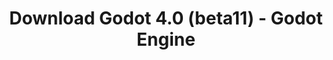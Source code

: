 ---
# Generated by /tools/generators/src/download_archive_generator !!! do not edit by hand !!!
title: 'Download Godot 4.0 (beta11) - Godot Engine'
type: 'download/archive'
name: '4.0'
flavor: 'beta11'
release_date: '2023-01-10T03:00:00-00:00'
release_notes: 'article/dev-snapshot-godot-4-0-beta-11/'
primaryPlatforms:
  - 'android.apk'
  - 'linux.64'
  - 'macos.universal'
  - 'windows.64'
  - 'web'
  - 'templates'
links:
  android.apk:
    name: 'android.apk'
    title: 'Android'
    caption: 'Universal APK (ARM64 + ARMv7 + x86_64 + x86)'
    tags:
      - 'APK download'
      - 'ARM64/v7'
      - 'x86 (64 & 32 bit)'
    hosts:
      github_builds:
        regular: 'https://github.com/godotengine/godot-builds/releases/download/4.0-beta11/Godot_v4.0-beta11_android_editor.apk'
        mono: '#'
      github:
        regular: 'https://github.com/godotengine/godot/releases/download/4.0-beta11/Godot_v4.0-beta11_android_editor.apk'
        mono: '#'
  linux.64:
    name: 'linux.64'
    title: 'Linux'
    caption: 'Standard (x86_64)'
    tags:
      - '64 bit'
    hosts:
      github_builds:
        regular: 'https://github.com/godotengine/godot-builds/releases/download/4.0-beta11/Godot_v4.0-beta11_linux.x86_64.zip'
        mono: 'https://github.com/godotengine/godot-builds/releases/download/4.0-beta11/Godot_v4.0-beta11_mono_linux_x86_64.zip'
      github:
        regular: 'https://github.com/godotengine/godot/releases/download/4.0-beta11/Godot_v4.0-beta11_linux.x86_64.zip'
        mono: 'https://github.com/godotengine/godot/releases/download/4.0-beta11/Godot_v4.0-beta11_mono_linux_x86_64.zip'
  macos.universal:
    name: 'macos.universal'
    title: 'macOS'
    caption: 'Universal (x86_64 + Apple Silicon)'
    tags:
      - 'Intel/Apple Silicon'
      - '64 bit'
    hosts:
      github_builds:
        regular: 'https://github.com/godotengine/godot-builds/releases/download/4.0-beta11/Godot_v4.0-beta11_macos.universal.zip'
        mono: 'https://github.com/godotengine/godot-builds/releases/download/4.0-beta11/Godot_v4.0-beta11_mono_macos.universal.zip'
      github:
        regular: 'https://github.com/godotengine/godot/releases/download/4.0-beta11/Godot_v4.0-beta11_macos.universal.zip'
        mono: 'https://github.com/godotengine/godot/releases/download/4.0-beta11/Godot_v4.0-beta11_mono_macos.universal.zip'
  windows.64:
    name: 'windows.64'
    title: 'Windows'
    caption: 'Standard (x86_64)'
    tags:
      - '64 bit'
    hosts:
      github_builds:
        regular: 'https://github.com/godotengine/godot-builds/releases/download/4.0-beta11/Godot_v4.0-beta11_win64.exe.zip'
        mono: 'https://github.com/godotengine/godot-builds/releases/download/4.0-beta11/Godot_v4.0-beta11_mono_win64.zip'
      github:
        regular: 'https://github.com/godotengine/godot/releases/download/4.0-beta11/Godot_v4.0-beta11_win64.exe.zip'
        mono: 'https://github.com/godotengine/godot/releases/download/4.0-beta11/Godot_v4.0-beta11_mono_win64.zip'
  web:
    name: 'web'
    title: 'Web editor'
    caption: ''
    tags:
      - 'Self-hosted'
      - 'Cross-platform'
    hosts:
      github_builds:
        regular: 'https://github.com/godotengine/godot-builds/releases/download/4.0-beta11/Godot_v4.0-beta11_web_editor.zip'
        mono: '#'
      github:
        regular: 'https://github.com/godotengine/godot/releases/download/4.0-beta11/Godot_v4.0-beta11_web_editor.zip'
        mono: '#'
  linux.arm64:
    name: 'linux.arm64'
    title: 'Linux'
    caption: 'Standard (ARM64)'
    tags:
      - 'ARM64'
      - '64 bit'
    hosts:
      github_builds:
        regular: 'https://github.com/godotengine/godot-builds/releases/download/4.0-beta11/Godot_v4.0-beta11_linux.arm64.zip'
        mono: 'https://github.com/godotengine/godot-builds/releases/download/4.0-beta11/Godot_v4.0-beta11_mono_linux_arm64.zip'
      github:
        regular: 'https://github.com/godotengine/godot/releases/download/4.0-beta11/Godot_v4.0-beta11_linux.arm64.zip'
        mono: 'https://github.com/godotengine/godot/releases/download/4.0-beta11/Godot_v4.0-beta11_mono_linux_arm64.zip'
  linux.32:
    name: 'linux.32'
    title: 'Linux'
    caption: 'Standard (x86)'
    tags:
      - '32 bit'
    hosts:
      github_builds:
        regular: 'https://github.com/godotengine/godot-builds/releases/download/4.0-beta11/Godot_v4.0-beta11_linux.x86_32.zip'
        mono: 'https://github.com/godotengine/godot-builds/releases/download/4.0-beta11/Godot_v4.0-beta11_mono_linux_x86_32.zip'
      github:
        regular: 'https://github.com/godotengine/godot/releases/download/4.0-beta11/Godot_v4.0-beta11_linux.x86_32.zip'
        mono: 'https://github.com/godotengine/godot/releases/download/4.0-beta11/Godot_v4.0-beta11_mono_linux_x86_32.zip'
  linux.arm32:
    name: 'linux.arm32'
    title: 'Linux'
    caption: 'Standard (ARM32)'
    tags:
      - 'ARM32'
      - '32 bit'
    hosts:
      github_builds:
        regular: 'https://github.com/godotengine/godot-builds/releases/download/4.0-beta11/Godot_v4.0-beta11_linux.arm32.zip'
        mono: 'https://github.com/godotengine/godot-builds/releases/download/4.0-beta11/Godot_v4.0-beta11_mono_linux_arm32.zip'
      github:
        regular: 'https://github.com/godotengine/godot/releases/download/4.0-beta11/Godot_v4.0-beta11_linux.arm32.zip'
        mono: 'https://github.com/godotengine/godot/releases/download/4.0-beta11/Godot_v4.0-beta11_mono_linux_arm32.zip'
  windows.32:
    name: 'windows.32'
    title: 'Windows'
    caption: 'Standard (x86)'
    tags:
      - '32 bit'
    hosts:
      github_builds:
        regular: 'https://github.com/godotengine/godot-builds/releases/download/4.0-beta11/Godot_v4.0-beta11_win32.exe.zip'
        mono: 'https://github.com/godotengine/godot-builds/releases/download/4.0-beta11/Godot_v4.0-beta11_mono_win32.zip'
      github:
        regular: 'https://github.com/godotengine/godot/releases/download/4.0-beta11/Godot_v4.0-beta11_win32.exe.zip'
        mono: 'https://github.com/godotengine/godot/releases/download/4.0-beta11/Godot_v4.0-beta11_mono_win32.zip'
  aar_library:
    name: 'aar_library'
    title: 'AAR library'
    caption: ''
    tags:
      - 'Android plugins'
      - 'Java'
      - 'Kotlin'
    hosts:
      github_builds:
        regular: 'https://github.com/godotengine/godot-builds/releases/download/4.0-beta11/godot-lib.4.0.beta11.template_release.aar'
        mono: '#'
      github:
        regular: 'https://github.com/godotengine/godot/releases/download/4.0-beta11/godot-lib.4.0.beta11.template_release.aar'
        mono: '#'
  templates:
    name: 'templates'
    title: 'Export templates'
    caption: ''
    tags:
      - 'Used to export your games to all supported platforms'
    hosts:
      github_builds:
        regular: 'https://github.com/godotengine/godot-builds/releases/download/4.0-beta11/Godot_v4.0-beta11_export_templates.tpz'
        mono: 'https://github.com/godotengine/godot-builds/releases/download/4.0-beta11/Godot_v4.0-beta11_mono_export_templates.tpz'
      github:
        regular: 'https://github.com/godotengine/godot/releases/download/4.0-beta11/Godot_v4.0-beta11_export_templates.tpz'
        mono: 'https://github.com/godotengine/godot/releases/download/4.0-beta11/Godot_v4.0-beta11_mono_export_templates.tpz'
---